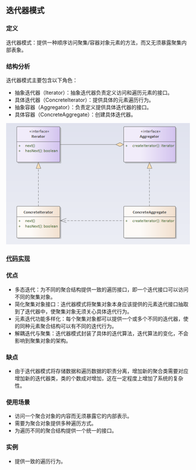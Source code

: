 ## 迭代器模式

### 定义
迭代器模式：提供一种顺序访问聚集/容器对象元素的方法，而又无须暴露聚集内部表象。

### 结构分析
迭代器模式主要包含以下角色：
- 抽象迭代器（Iterator）：抽象迭代器负责定义访问和遍历元素的接口。
- 具体迭代器（ConcreteIterator）：提供具体的元素遍历行为。
- 抽象容器（Aggregator）：负责定义提供具体迭代器的接口。
- 具体容器（ConcreteAggregate）：创建具体迭代器。

![Iterator](../../images/pattern/Iterator.png)  

### [代码实现](../../code/iterator)

### 优点
- 多态迭代：为不同的聚合结构提供一致的遍历接口，即一个迭代接口可以访问不同的聚集对象。
- 简化聚集对象接口：迭代器模式将聚集对象本身应该提供的元素迭代接口抽取到了迭代器中，使聚集对象无须关心具体迭代行为。
- 元素迭代功能多样化：每个聚集对象都可以提供一个或多个不同的迭代器，使的同种元素聚合结构可以有不同的迭代行为。
- 解耦迭代与聚集：迭代器模式封装了具体的迭代算法，迭代算法的变化，不会影响到聚集对象的架构。

### 缺点
- 由于迭代器模式将存储数据和遍历数据的职责分离，增加新的聚合类需要对应增加新的迭代器类，类的个数成对增加，这在一定程度上增加了系统的复杂性。

### 使用场景
- 访问一个聚合对象的内容而无须暴露它的内部表示。
- 需要为聚合对象提供多种遍历方式。
- 为遍历不同的聚合结构提供一个统一的接口。

### 实例
- 提供一致的遍历行为。
